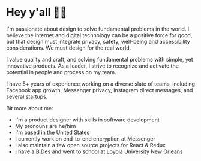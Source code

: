 # Hey y'all  👋🏻

I'm passionate about design to solve fundamental problems in the world. I believe the internet and digital technology can be a positive force for good, but that design must integrate privacy, safety, well-being and accessibility considerations. We must design for the real world. 

I value quality and craft, and solving fundamental problems with simple, yet innovative products. As a leader, I strive to recognize and activate the potential in people and process on my team.

I have 5+ years of experience working on a diverse slate of teams, including Facebook app growth, Messenger privacy, Instagram direct messages, and several startups.

Bit more about me:

- I'm a product designer with skills in software development
- My pronouns are he/him
- I'm based in the United States
- I currently work on end-to-end encryption at Messenger
- I also maintain a few open source projects for React & Redux
- I have a B.Des and went to school at Loyola University New Orleans
